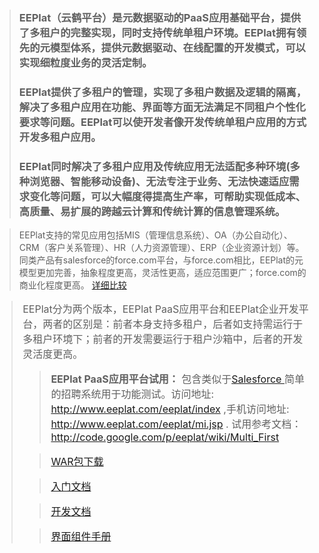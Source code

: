 > ### EEPlat（云鹤平台）是元数据驱动的PaaS应用基础平台，提供了多租户的完整实现，同时支持传统单租户环境。EEPlat拥有领先的元模型体系，提供元数据驱动、在线配置的开发模式，可以实现细粒度业务的灵活定制。 ###
> ### EEPlat提供了多租户的管理，实现了多租户数据及逻辑的隔离，解决了多租户应用在功能、界面等方面无法满足不同租户个性化要求等问题。EEPlat可以使开发者像开发传统单租户应用的方式开发多租户应用。 ###
> ### EEPlat同时解决了多租户应用及传统应用无法适配多种环境(多种浏览器、智能移动设备)、无法专注于业务、无法快速适应需求变化等问题，可以大幅度得提高生产率，可帮助实现低成本、高质量、易扩展的跨越云计算和传统计算的信息管理系统。 ###

> EEPlat支持的常见应用包括MIS（管理信息系统）、OA（办公自动化）、CRM（客户关系管理）、HR（人力资源管理）、ERP（企业资源计划）等。同类产品有salesforce的force.com平台，与force.com相比，EEPlat的元模型更加完善，抽象程度更高，灵活性更高，适应范围更广；force.com的商业化程度更高。 <a href='http://code.google.com/p/eeplat/wiki/Multi_MetaDriver#EEPlat%E5%92%8CAppforce%E7%9A%84%E5%AF%B9%E6%AF%94'>详细比较</a>


> <font size='3>对于EEPlat的开发者，可以是没有经验的刚毕业的学生，也可以是业务人员，只要熟悉一般的SQL语句，有一定的分析能力，都可以快速上手。</font'></li></ul>


<blockquote>EEPlat分为两个版本，EEPlat PaaS应用平台和EEPlat企业开发平台，两者的区别是：前者本身支持多租户，后者如支持需运行于多租户环境下；前者的开发需要运行于租户沙箱中，后者的开发灵活度更高。

> <font size='3'> <b>EEPlat PaaS应用平台试用：</b> </font>  包含类似于<a href='http://www.salesforce.com/us/developer/docs/fundamentals/index.htm'>Salesforce </a>简单的招聘系统用于功能测试。访问地址: http://www.eeplat.com/eeplat/index  ,手机访问地址: http://www.eeplat.com/eeplat/mi.jsp . 试用参考文档： http://code.google.com/p/eeplat/wiki/Multi_First



> <a href='http://eeplat.googlecode.com/files/eeplat2013.war'>WAR包下载</a>

> [入门文档](Setup.md)

> [开发文档](TechArchive.md)

> [界面组件手册](ConfigController.md)


